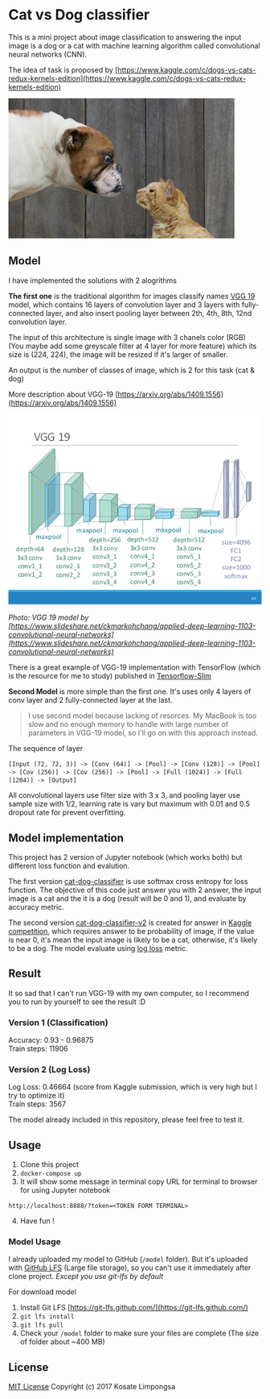 # Cat vs Dog classifier

This is a mini project about image classification to answering the input image is a dog or a cat with machine learning algorithm called convolutional neural networks (CNN).

The idea of task is proposed by [https://www.kaggle.com/c/dogs-vs-cats-redux-kernels-edition](https://www.kaggle.com/c/dogs-vs-cats-redux-kernels-edition)

![catdog](images/woof_meow.jpg)

## Model

I have implemented the solutions with 2 alogrithms

**The first one** is the traditional algorithm for images classify names [VGG 19](https://arxiv.org/abs/1409.1556) model, which contains 16 layers of convolution layer and 3 layers with fully-connected layer, and also insert pooling layer between 2th, 4th, 8th, 12nd convolution layer.

The input of this architecture is single image with 3 chanels color (RGB) (You maybe add some greyscale filter at 4 layer for more feature) which its size is (224, 224), the image will be resized if it's larger of smaller.

An output is the number of classes of image, which is 2 for this task (cat & dog)

More description about VGG-19 [https://arxiv.org/abs/1409.1556](https://arxiv.org/abs/1409.1556)

![vgg-19-model](images/vgg-19-preview.jpg)

_Photo: VGG 19 model by [https://www.slideshare.net/ckmarkohchang/applied-deep-learning-1103-convolutional-neural-networks](https://www.slideshare.net/ckmarkohchang/applied-deep-learning-1103-convolutional-neural-networks)_

There is a great example of VGG-19 implementation with TensorFlow (which is the resource for me to study) published in [Tensorflow-Slim](https://github.com/tensorflow/tensorflow/tree/master/tensorflow/contrib/slim)

**Second Model** is more simple than the first one. It's uses only 4 layers of conv layer and 2 fully-connected layer at the last.

> I use second model because lacking of resorces. My MacBook is too slow and no enough memory to handle with large number of parameters in VGG-19 model, so I'll go on with this approach instead.

The sequence of layer
```
[Input (72, 72, 3)] -> [Conv (64)] -> [Pool] -> [Conv (128)] -> [Pool] -> [Cov (256)] -> [Cov (256)] -> [Pool] -> [Full (1024)] -> [Full (1204)] -> [Output]
```

All convolutional layers use filter size with 3 x 3, and pooling layer use sample size with 1/2, learning rate is vary but maximum with 0.01 and 0.5 dropout rate for prevent overfitting.

## Model implementation

This project has 2 version of Jupyter notebook (which works both) but different loss function and evalution.

The first version [cat-dog-classifier](src/cat-dog-classifier.ipynb) is use softmax cross entropy for loss function. The objective of this code just answer you with 2 answer, the input image is a cat and the it is a dog (result will be 0 and 1), and evaluate by accuracy metric.

The second version [cat-dog-classifier-v2](src/cat-dog-classifier-v2.ipynb) is created for answer in [Kaggle competition](https://www.kaggle.com/c/dogs-vs-cats-redux-kernels-edition), which requires answer to be probability of image, if the value is near 0, it's mean the input image is likely to be a cat, otherwise, it's likely to be a dog. The model evaluate using [log loss](https://www.kaggle.com/wiki/LogLoss) metric.

## Result

It so sad that I can't run VGG-19 with my own computer, so I recommend you to run by yourself to see the result :D

### Version 1 (Classification)

Accuracy: 0.93 - 0.96875<br>
Train steps: 11906

### Version 2 (Log Loss)

Log Loss: 0.46664 (score from Kaggle submission, which is very high but I try to optimize it)<br>
Train steps: 3567

The model already included in this repository, please feel free to test it.

## Usage

1. Clone this project
2. `docker-compose up`
3. It will show some message in terminal copy URL for terminal to browser for using Jupyter notebook
```
http://localhost:8888/?token=<TOKEN FORM TERMINAL>
```
4. Have fun !

### Model Usage

I already uploaded my model to GitHub (`/model` folder). But it's uploaded with [GitHub LFS](https://git-lfs.github.com/) (Large file storage), so you can't use it immediately after clone project. _Except you use git-lfs by default_

For download model

1. Install Git LFS [https://git-lfs.github.com/](https://git-lfs.github.com/)
2. `git lfs install`
3. `git lfs pull`
4. Check your `/model` folder to make sure your files are complete (The size of folder about ~400 MB)

## License

[MIT License](LICENSE) Copyright (c) 2017 Kosate Limpongsa